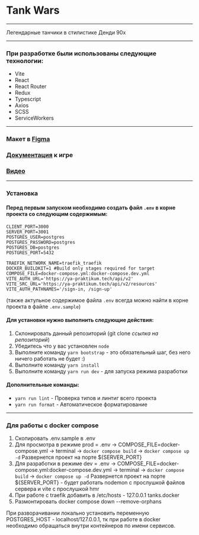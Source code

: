 # Tank Wars

---

Легендарные танчики в стилистике Денди 90х

---

### При разработке были использованы следующие технологии:

- Vite
- React
- React Router
- Redux
- Typescript
- Axios
- SCSS
- ServiceWorkers

---

### Макет в [Figma](https://www.figma.com/design/eMv3lcr1Qd6j2XU3CQdZ7V/Untitled?node-id=510-62&node-type=frame&t=i29DLi5WkY4HXDji-0)
### [Документация](docs/README.md) к игре
### [Видео](https://disk.yandex.ru/i/8F2TLSE8j5IdTg)

---

### Установка

#### Перед первым запуском необходимо создать файл `.env` в корне проекта со следующим содержимым:

```
CLIENT_PORT=3000
SERVER_PORT=3001
POSTGRES_USER=postgres
POSTGRES_PASSWORD=postgres
POSTGRES_DB=postgres
POSTGRES_PORT=5432

TRAEFIK_NETWORK_NAME=traefik_traefik
DOCKER_BUILDKIT=1 #Build only stages required for target
COMPOSE_FILE=docker-compose.yml:docker-compose.dev.yml
VITE_AUTH_URL='https://ya-praktikum.tech/api/v2'
VITE_SRC_URL='https://ya-praktikum.tech/api/v2/resources'
VITE_AUTH_PATHNAMES='/sign-in, /sign-up'
```
 
(также актульное содержимое файла `.env` всегда можно найти в корне проекта в файле `.env.sample`)

#### Для установки нужно выполнить следующие действия:

1. Склонировать данный репозиторий (git clone *ссылка на репозиторий*)
2. Убедитесь что у вас установлен `node`
3. Выполните команду `yarn bootstrap` - это обязательный шаг, без него ничего работать не будет :)
4. Выполните команду `yarn install`
5. Выполните команду `yarn run dev` - для запуска режима разработки

#### Дополнительные команды:

- `yarn run lint` - Проверка типов и линтиг всего проекта
- `yarn run format` - Автоматическое форматирование

---

### Для работы с docker compose

1. Скопировать .env.sample в .env
2. Для просмотра в режиме prod = 
  .env -> 
  COMPOSE_FILE=docker-compose.yml ->
    terminal ->
      `docker compose build` -> 
      `docker compose up -d`
      Развернется проект на порте ${SERVER_PORT}
3. Для разработки в режиме dev =
  .env ->
  COMPOSE_FILE=docker-compose.yml:docker-compose.dev.yml ->
    terminal ->
      `docker compose build` ->
      `docker compose up -d`
      Развернется проект на порте ${SERVER_PORT} - будет работать nodemon с прослушкой файлов сервера и vite с прослушкой hmr
4. При работе с traefik добавить в /etc/hosts - 127.0.0.1 tanks.docker
5. Размонтировать docker compose down --remove-orphans

При разворачивании локально установить переменную POSTGRES_HOST - localhost/127.0.0.1, тк при работе в docker необходимо обращаться внутри контейнеров по имени сервисов.
